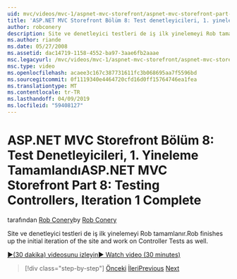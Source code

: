 ```yaml
---
uid: mvc/videos/mvc-1/aspnet-mvc-storefront/aspnet-mvc-storefront-part-8-testing-controllers-iteration-1-complete
title: 'ASP.NET MVC Storefront Bölüm 8: Test denetleyicileri, 1. yineleme tamamlamak | Microsoft Docs'
author: robconery
description: Site ve denetleyici testleri de iş ilk yinelemeyi Rob tamamlanır.
ms.author: riande
ms.date: 05/27/2008
ms.assetid: dac14719-1158-4552-ba97-3aae6fb2aaae
msc.legacyurl: /mvc/videos/mvc-1/aspnet-mvc-storefront/aspnet-mvc-storefront-part-8-testing-controllers-iteration-1-complete
msc.type: video
ms.openlocfilehash: acaee3c167c387731611fc3b068695aa7f5596bd
ms.sourcegitcommit: 0f1119340e4464720cfd16d0ff15764746ea1fea
ms.translationtype: MT
ms.contentlocale: tr-TR
ms.lasthandoff: 04/09/2019
ms.locfileid: "59408127"
---
```

# <a name="aspnet-mvc-storefront-part-8-testing-controllers-iteration-1-complete"></a><span data-ttu-id="4e5a4-103">ASP.NET MVC Storefront Bölüm 8: Test Denetleyicileri, 1. Yineleme Tamamlandı</span><span class="sxs-lookup"><span data-stu-id="4e5a4-103">ASP.NET MVC Storefront Part 8: Testing Controllers, Iteration 1 Complete</span></span>

<span data-ttu-id="4e5a4-104">tarafından [Rob Conery](https://github.com/robconery)</span><span class="sxs-lookup"><span data-stu-id="4e5a4-104">by [Rob Conery](https://github.com/robconery)</span></span>

<span data-ttu-id="4e5a4-105">Site ve denetleyici testleri de iş ilk yinelemeyi Rob tamamlanır.</span><span class="sxs-lookup"><span data-stu-id="4e5a4-105">Rob finishes up the initial iteration of the site and work on Controller Tests as well.</span></span>

[<span data-ttu-id="4e5a4-106">&#9654;(30 dakika) videosunu izleyin</span><span class="sxs-lookup"><span data-stu-id="4e5a4-106">&#9654; Watch video (30 minutes)</span></span>](https://channel9.msdn.com/Blogs/ASP-NET-Site-Videos/aspnet-mvc-storefront-part-8-testing-controllers-iteration-1-complete)

> [!div class="step-by-step"]
> <span data-ttu-id="4e5a4-107">[Önceki](aspnet-mvc-storefront-part-7-routing-and-ui-work.md)
> [İleri](aspnet-mvc-storefront-part-9-the-shopping-cart.md)</span><span class="sxs-lookup"><span data-stu-id="4e5a4-107">[Previous](aspnet-mvc-storefront-part-7-routing-and-ui-work.md)
[Next](aspnet-mvc-storefront-part-9-the-shopping-cart.md)</span></span>
